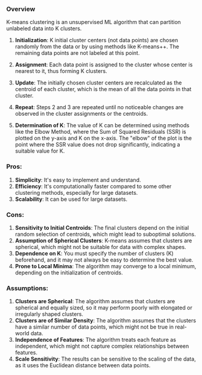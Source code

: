 ### Overview

K-means clustering is an unsupervised ML algorithm that can partition unlabeled data into K clusters.

1. **Initialization**: K initial cluster centers (not data points) are chosen randomly from the data or by using methods like K-means++. The remaining data points are not labeled at this point.
    
2. **Assignment**: Each data point is assigned to the cluster whose center is nearest to it, thus forming K clusters.
    
3. **Update**: The initially chosen cluster centers are recalculated as the centroid of each cluster, which is the mean of all the data points in that cluster.
    
4. **Repeat**: Steps 2 and 3 are repeated until no noticeable changes are observed in the cluster assignments or the centroids.
    
5. **Determination of K**: The value of K can be determined using methods like the Elbow Method, where the Sum of Squared Residuals (SSR) is plotted on the y-axis and K on the x-axis. The "elbow" of the plot is the point where the SSR value does not drop significantly, indicating a suitable value for K.
### Pros:

1. **Simplicity**: It's easy to implement and understand.
2. **Efficiency**: It's computationally faster compared to some other clustering methods, especially for large datasets.
3. **Scalability**: It can be used for large datasets.

### Cons:

1. **Sensitivity to Initial Centroids**: The final clusters depend on the initial random selection of centroids, which might lead to suboptimal solutions.
2. **Assumption of Spherical Clusters**: K-means assumes that clusters are spherical, which might not be suitable for data with complex shapes.
3. **Dependence on K**: You must specify the number of clusters (K) beforehand, and it may not always be easy to determine the best value.
4. **Prone to Local Minima**: The algorithm may converge to a local minimum, depending on the initialization of centroids.

### Assumptions:

1. **Clusters are Spherical**: The algorithm assumes that clusters are spherical and equally sized, so it may perform poorly with elongated or irregularly shaped clusters.
2. **Clusters are of Similar Density**: The algorithm assumes that the clusters have a similar number of data points, which might not be true in real-world data.
3. **Independence of Features**: The algorithm treats each feature as independent, which might not capture complex relationships between features.
4. **Scale Sensitivity**: The results can be sensitive to the scaling of the data, as it uses the Euclidean distance between data points.